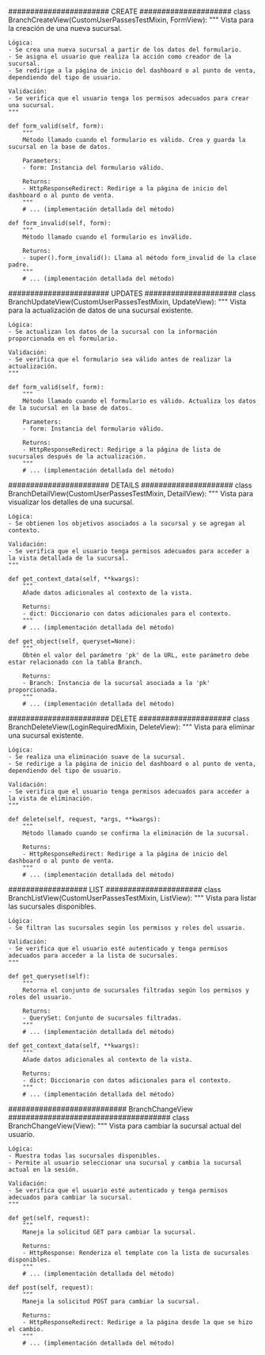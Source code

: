 ####################### CREATE #####################
class BranchCreateView(CustomUserPassesTestMixin, FormView):
    """
    Vista para la creación de una nueva sucursal.

    Lógica:
    - Se crea una nueva sucursal a partir de los datos del formulario.
    - Se asigna el usuario que realiza la acción como creador de la sucursal.
    - Se redirige a la página de inicio del dashboard o al punto de venta, dependiendo del tipo de usuario.

    Validación:
    - Se verifica que el usuario tenga los permisos adecuados para crear una sucursal.
    """

    def form_valid(self, form):
        """
        Método llamado cuando el formulario es válido. Crea y guarda la sucursal en la base de datos.

        Parameters:
        - form: Instancia del formulario válido.

        Returns:
        - HttpResponseRedirect: Redirige a la página de inicio del dashboard o al punto de venta.
        """
        # ... (implementación detallada del método)

    def form_invalid(self, form):
        """
        Método llamado cuando el formulario es inválido.

        Returns:
        - super().form_invalid(): Llama al método form_invalid de la clase padre.
        """
        # ... (implementación detallada del método)


####################### UPDATES #####################
class BranchUpdateView(CustomUserPassesTestMixin, UpdateView):
    """
    Vista para la actualización de datos de una sucursal existente.

    Lógica:
    - Se actualizan los datos de la sucursal con la información proporcionada en el formulario.

    Validación:
    - Se verifica que el formulario sea válido antes de realizar la actualización.
    """

    def form_valid(self, form):
        """
        Método llamado cuando el formulario es válido. Actualiza los datos de la sucursal en la base de datos.

        Parameters:
        - form: Instancia del formulario válido.

        Returns:
        - HttpResponseRedirect: Redirige a la página de lista de sucursales después de la actualización.
        """
        # ... (implementación detallada del método)


####################### DETAILS #####################
class BranchDetailView(CustomUserPassesTestMixin, DetailView):
    """
    Vista para visualizar los detalles de una sucursal.

    Lógica:
    - Se obtienen los objetivos asociados a la sucursal y se agregan al contexto.

    Validación:
    - Se verifica que el usuario tenga permisos adecuados para acceder a la vista detallada de la sucursal.
    """

    def get_context_data(self, **kwargs):
        """
        Añade datos adicionales al contexto de la vista.

        Returns:
        - dict: Diccionario con datos adicionales para el contexto.
        """
        # ... (implementación detallada del método)

    def get_object(self, queryset=None):
        """
        Obtén el valor del parámetro 'pk' de la URL, este parámetro debe estar relacionado con la tabla Branch.

        Returns:
        - Branch: Instancia de la sucursal asociada a la 'pk' proporcionada.
        """
        # ... (implementación detallada del método)


####################### DELETE #####################
class BranchDeleteView(LoginRequiredMixin, DeleteView):
    """
    Vista para eliminar una sucursal existente.

    Lógica:
    - Se realiza una eliminación suave de la sucursal.
    - Se redirige a la página de inicio del dashboard o al punto de venta, dependiendo del tipo de usuario.

    Validación:
    - Se verifica que el usuario tenga permisos adecuados para acceder a la vista de eliminación.
    """

    def delete(self, request, *args, **kwargs):
        """
        Método llamado cuando se confirma la eliminación de la sucursal.

        Returns:
        - HttpResponseRedirect: Redirige a la página de inicio del dashboard o al punto de venta.
        """
        # ... (implementación detallada del método)


################## LIST ######################
class BranchListView(CustomUserPassesTestMixin, ListView):
    """
    Vista para listar las sucursales disponibles.

    Lógica:
    - Se filtran las sucursales según los permisos y roles del usuario.

    Validación:
    - Se verifica que el usuario esté autenticado y tenga permisos adecuados para acceder a la lista de sucursales.
    """

    def get_queryset(self):
        """
        Retorna el conjunto de sucursales filtradas según los permisos y roles del usuario.

        Returns:
        - QuerySet: Conjunto de sucursales filtradas.
        """
        # ... (implementación detallada del método)

    def get_context_data(self, **kwargs):
        """
        Añade datos adicionales al contexto de la vista.

        Returns:
        - dict: Diccionario con datos adicionales para el contexto.
        """
        # ... (implementación detallada del método)


########################### BranchChangeView #####################################
class BranchChangeView(View):
    """
    Vista para cambiar la sucursal actual del usuario.

    Lógica:
    - Muestra todas las sucursales disponibles.
    - Permite al usuario seleccionar una sucursal y cambia la sucursal actual en la sesión.

    Validación:
    - Se verifica que el usuario esté autenticado y tenga permisos adecuados para cambiar la sucursal.
    """

    def get(self, request):
        """
        Maneja la solicitud GET para cambiar la sucursal.

        Returns:
        - HttpResponse: Renderiza el template con la lista de sucursales disponibles.
        """
        # ... (implementación detallada del método)

    def post(self, request):
        """
        Maneja la solicitud POST para cambiar la sucursal.

        Returns:
        - HttpResponseRedirect: Redirige a la página desde la que se hizo el cambio.
        """
        # ... (implementación detallada del método)
